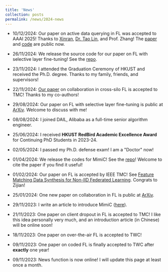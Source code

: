 ```yaml
---
title: 'News'
collection: posts
permalink: /news/2024-news
---
```

* 10/12/2024: Our paper on active data querying in FL was accepted to AAAI 2025! Thanks to [Xinran](https://lxxxxr.github.io/), [Dr. Tao Lin](https://tlin-taolin.github.io/), and Prof. Zhang! The [paper](https://arxiv.org/abs/2412.08138) and [code](https://github.com/hiyuchang/leadq/) are public now.

* 26/11/2024: We release the source code for our paper on FL with selective layer fine-tuning! See the [repo](https://github.com/hiyuchang/fed_sel_tune).

* 23/11/2024: I attended the Graduation Ceremony of HKUST and received the Ph.D. degree. Thanks to my family, friends, and supervisors! 

* 22/11/2024: [Our paper](https://arxiv.org/abs/2401.13236) on collaboration in cross-silo FL is accepted to TMC! Thanks to my co-authors!

* 29/08/2024: Our paper on FL with selective layer fine-tuning is public at [ArXiv](https://arxiv.org/abs/2408.15600). Welcome to discuss with me!

* 08/08/2024: I joined DAIL, Alibaba as a full-time senior algorithm engineer.

* 25/06/2024: I received **HKUST RedBird Academic Excellence Award** for Continuing PhD Students in 2023-24.

* 02/05/2024: I passed my Ph.D. defense exam! I am a "Doctor" now! 

* 01/04/2024: We release the codes for MimiC! See the [repo](https://github.com/hiyuchang/mimic_codes/)! Welcome to cite the paper if you find it useful!

* 01/02/2024: Our paper on FL is accepted by IEEE TMC! See [Feature Matching Data Synthesis for Non-IID Federated Learning](https://arxiv.org/pdf/2308.04761). Congrats to Zijian!

* 25/01/2024: One new paper on collaboration in FL is public at [ArXiv](https://arxiv.org/abs/2401.13236).

* 29/11/2023: I write an article to introduce MimiC ([here](https://mp.weixin.qq.com/s/7M-OLONznfRvQf-FPIKuIw)).

* 21/11/2023: One paper on client dropout in FL is accepted to TMC! I like this idea personally very much, and an introduction article (in Chinese) will be online soon!

* 18/11/2023: One paper on over-the-air FL is accepted to TWC!

* 09/11/2023: One paper on coded FL is finally accepted to TWC after **exactly** one year!
  
* 09/11/2023: News function is now online! I will update this page at least once a month.
